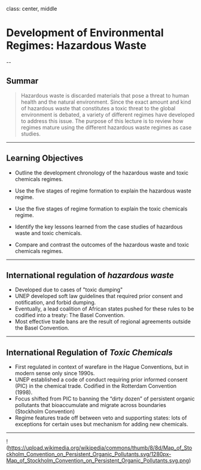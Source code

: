 class: center, middle

# Development of Environmental Regimes: Hazardous Waste

--

## Summar

>Hazardous waste is discarded materials that pose a threat to human health and the natural environment. Since the exact amount and kind of hazardous waste that constitutes a toxic threat to the global environment is debated, a variety of different regimes have developed to address this issue. The purpose of this lecture is to review how regimes mature using the different hazardous waste regimes as case studies.

---
## Learning Objectives

* Outline the development chronology of the hazardous waste and toxic chemicals regimes. 

* Use the five stages of regime formation to explain the hazardous waste regime.

* Use the five stages of regime formation to explain the toxic chemicals regime.

* Identify the key lessons learned from the case studies of hazardous waste and toxic chemicals.

* Compare and contrast the outcomes of the hazardous waste and toxic chemicals regimes.

---

## International regulation of *hazardous waste*

* Developed due to cases of "toxic dumping"
* UNEP developed soft law guidelines that required prior consent and notification, and forbid dumping.
* Eventually, a lead coalition of African states pushed for these rules to be codified into a treaty: The Basel Convention.
* Most effective trade bans are the result of regional agreements outside the Basel Convention.

--- 

## International Regulation of *Toxic Chemicals* 

* First regulated in context of warefare in the Hague Conventions, but in modern sense only since 1990s.
* UNEP established a code of conduct requiring prior informed consent (PIC) in the chemical trade. Codified in the Rotterdam Convention (1998).
* Focus shifted from PIC to banning the “dirty dozen” of persistent organic pollutants that bioaccumulate and migrate across boundaries (Stockholm Convention)
* Regime features trade off between veto and supporting states: lots of exceptions for certain uses but mechanism for adding new chemicals.

---

!(https://upload.wikimedia.org/wikipedia/commons/thumb/8/8d/Map_of_Stockholm_Convention_on_Persistent_Organic_Pollutants.svg/1280px-Map_of_Stockholm_Convention_on_Persistent_Organic_Pollutants.svg.png)
